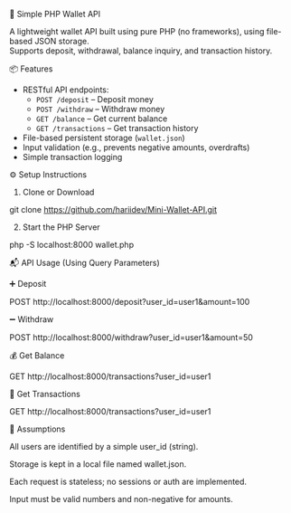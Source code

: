 💸 Simple PHP Wallet API

A lightweight wallet API built using pure PHP (no frameworks), using file-based JSON storage.  
Supports deposit, withdrawal, balance inquiry, and transaction history.


📦 Features

- RESTful API endpoints:
  - `POST /deposit` – Deposit money
  - `POST /withdraw` – Withdraw money
  - `GET /balance` – Get current balance
  - `GET /transactions` – Get transaction history
- File-based persistent storage (`wallet.json`)
- Input validation (e.g., prevents negative amounts, overdrafts)
- Simple transaction logging

⚙️ Setup Instructions

1. Clone or Download

git clone https://github.com/hariidev/Mini-Wallet-API.git

2. Start the PHP Server

php -S localhost:8000 wallet.php

📬 API Usage (Using Query Parameters)

➕ Deposit

POST http://localhost:8000/deposit?user_id=user1&amount=100


➖ Withdraw

POST http://localhost:8000/withdraw?user_id=user1&amount=50

💰 Get Balance

GET http://localhost:8000/transactions?user_id=user1


📜 Get Transactions

GET http://localhost:8000/transactions?user_id=user1


🧠 Assumptions

All users are identified by a simple user_id (string).

Storage is kept in a local file named wallet.json.

Each request is stateless; no sessions or auth are implemented.

Input must be valid numbers and non-negative for amounts.